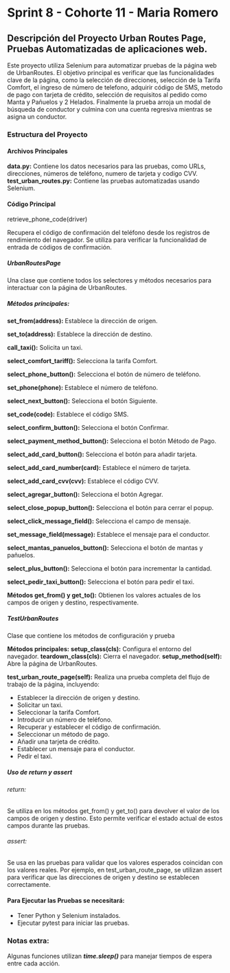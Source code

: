 # Sprint 8 - Cohorte 11 - Maria Romero
## Descripción del Proyecto Urban Routes Page, Pruebas Automatizadas de aplicaciones web.


Este proyecto utiliza Selenium para automatizar pruebas de la página web de UrbanRoutes. El objetivo principal es verificar que las funcionalidades clave de la página, como la selección de direcciones, selección de la Tarifa Comfort, el ingreso de número de telefono, adquirir código de SMS, metodo de pago con tarjeta de crédito, selección de requisitos al pedido como Manta y Pañuelos y 2 Helados. Finalmente la prueba arroja un modal de búsqueda de conductor y culmina con una cuenta regresiva mientras se asigna un conductor.

### Estructura del Proyecto
#### Archivos Principales
**data.py:** Contiene los datos necesarios para las pruebas, como URLs, direcciones, números de teléfono, numero de tarjeta y codigo CVV.
**test_urban_routes.py:** Contiene las pruebas automatizadas usando Selenium.

#### Código Principal
retrieve_phone_code(driver)

Recupera el código de confirmación del teléfono desde los registros de rendimiento del navegador. Se utiliza para verificar la funcionalidad de entrada de códigos de confirmación.

##### UrbanRoutesPage

Una clase que contiene todos los selectores y métodos necesarios para interactuar con la página de UrbanRoutes.

##### Métodos principales:
**set_from(address):** Establece la dirección de origen.

**set_to(address):** Establece la dirección de destino.

**call_taxi():** Solicita un taxi.

**select_comfort_tariff():** Selecciona la tarifa Comfort.

**select_phone_button():** Selecciona el botón de número de teléfono.

**set_phone(phone):** Establece el número de teléfono.

**select_next_button():** Selecciona el botón Siguiente.

**set_code(code):** Establece el código SMS.

**select_confirm_button():** Selecciona el botón Confirmar.

**select_payment_method_button():** Selecciona el botón Método de Pago.

**select_add_card_button():** Selecciona el botón para añadir tarjeta.

**select_add_card_number(card):** Establece el número de tarjeta.

**select_add_card_cvv(cvv):** Establece el código CVV.

**select_agregar_button():** Selecciona el botón Agregar.

**select_close_popup_button():** Selecciona el botón para cerrar el popup.

**select_click_message_field():** Selecciona el campo de mensaje.

**set_message_field(message):** Establece el mensaje para el conductor.

**select_mantas_panuelos_button():** Selecciona el botón de mantas y pañuelos.

**select_plus_button():** Selecciona el botón para incrementar la cantidad.

**select_pedir_taxi_button():** Selecciona el botón para pedir el taxi.

**Métodos get_from() y get_to():** Obtienen los valores actuales de los campos de origen y destino, respectivamente.

##### TestUrbanRoutes

Clase que contiene los métodos de configuración y prueba

**Métodos principales:**
**setup_class(cls):** Configura el entorno del navegador.
**teardown_class(cls):** Cierra el navegador.
**setup_method(self):** Abre la página de UrbanRoutes.

**test_urban_route_page(self):** Realiza una prueba completa del flujo de trabajo de la página, incluyendo:
- Establecer la dirección de origen y destino.
- Solicitar un taxi.
- Seleccionar la tarifa Comfort.
- Introducir un número de teléfono.
- Recuperar y establecer el código de confirmación.
- Seleccionar un método de pago.
- Añadir una tarjeta de crédito.
- Establecer un mensaje para el conductor.
- Pedir el taxi.

##### Uso de return y assert
###### return:

Se utiliza en los métodos get_from() y get_to() para devolver el valor de los campos de origen y destino. Esto permite verificar el estado actual de estos campos durante las pruebas.

###### assert:

Se usa en las pruebas para validar que los valores esperados coincidan con los valores reales. Por ejemplo, en test_urban_route_page, se utilizan assert para verificar que las direcciones de origen y destino se establecen correctamente.

#### Para Ejecutar las Pruebas se necesitará:
-  Tener Python y Selenium instalados.
- Ejecutar pytest para iniciar las pruebas.

### Notas extra:
Algunas funciones utilizan ***time.sleep()*** para manejar tiempos de espera entre cada acción.
